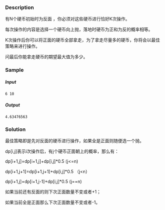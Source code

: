 ### Description

有N个硬币初始时为反面 ，你必须对这些硬币进行恰好K次操作。

每次操作的内容是选择一个硬币向上抛，落地时硬币为正和为反的概率相等。

K次操作后你可以将正面的硬币全部拿走，为了拿走尽量多的硬币，你将会以最佳策略来进行操作。

问最后你能拿走硬币的期望最大值为多少。

### Sample

##### Input

```
6 10
```

##### Output

```
4.63476563
```

### Solution

最佳策略即是先对反面的硬币进行操作，如果全是正面则随便选一个抛。

dp[i,j]表示i次操作后，有j个硬币正面朝上的概率，那么有：

dp[i+1,j]=dp[i+1,j]+dp[i,j]*0.5 (j<=n)

dp[i+1,j+1]=dp[i+1,j+1]+dp[i,j]*0.5 （j<n）

dp[i+1,j]=dp[i+1,j-1]+dp[i,j]*0.5 (j==n) 

如果当前还有反面的则下次正面数量不变或者+1；

如果当前全是正面那么下次正面数量不变或者-1。
